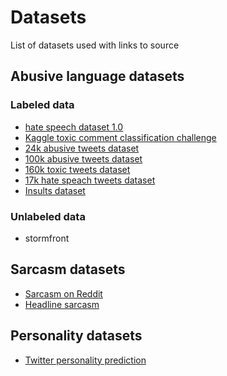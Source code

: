 # Datasets

List of datasets used with links to source

## Abusive language datasets

### Labeled data

* [hate speech dataset 1.0](https://github.com/aitor-garcia-p/hate-speech-dataset)
* [Kaggle toxic comment classification challenge](https://www.kaggle.com/c/jigsaw-toxic-comment-classification-challenge/overview)
* [24k abusive tweets dataset](https://data.world/thomasrdavidson/hate-speech-and-offensive-language)
* [100k abusive tweets dataset](https://github.com/ENCASEH2020/hatespeech-twitter)
* [160k toxic tweets dataset](https://meta.wikimedia.org/wiki/Research:Detox/Data_Release)
* [17k hate speach tweets dataset](https://github.com/ZeerakW/hatespeech)
* [Insults dataset](https://www.kaggle.com/c/detecting-insults-in-social-commentary/overview)


### Unlabeled data

* stormfront

## Sarcasm datasets

* [Sarcasm on Reddit](https://www.kaggle.com/danofer/sarcasm/downloads/sarcasm.zip/4)
* [Headline sarcasm](https://www.kaggle.com/rmisra/news-headlines-dataset-for-sarcasm-detection)

## Personality datasets

* [Twitter personality prediction](https://www.kaggle.com/c/twitter-personality-prediction/overview/evaluation)
